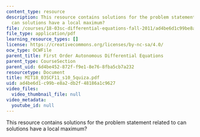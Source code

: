 ```yaml
---
content_type: resource
description: This resource contains solutions for the problem statement related to
  can solutions have a local maximum?
file: /courses/18-03sc-differential-equations-fall-2011/ad4be6d1c99be8a2db2f48186a1c9627_MIT18_03SCF11_s10_5quiza.pdf
file_type: application/pdf
learning_resource_types: []
license: https://creativecommons.org/licenses/by-nc-sa/4.0/
ocw_type: OCWFile
parent_title: First Order Autonomous Differential Equations
parent_type: CourseSection
parent_uid: 6d4be452-872f-f9e1-8e76-8fba5cb7a232
resourcetype: Document
title: MIT18_03SCF11_s10_5quiza.pdf
uid: ad4be6d1-c99b-e8a2-db2f-48186a1c9627
video_files:
  video_thumbnail_file: null
video_metadata:
  youtube_id: null
---
```

This resource contains solutions for the problem statement related to can solutions have a local maximum?
